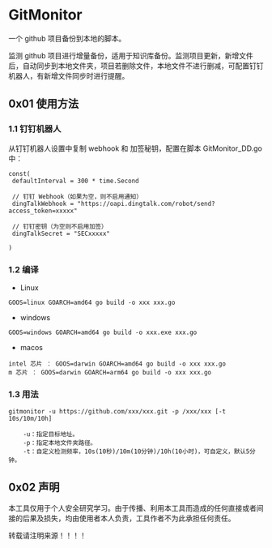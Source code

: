 # GitMonitor

一个 github 项目备份到本地的脚本。

监测 github 项目进行增量备份，适用于知识库备份。监测项目更新，新增文件后，自动同步到本地文件夹，项目若删除文件，本地文件不进行删减，可配置钉钉机器人，有新增文件同步时进行提醒。


## 0x01  使用方法

### 1.1 钉钉机器人

从钉钉机器人设置中复制 webhook 和 加签秘钥，配置在脚本 GitMonitor_DD.go 中：

```
const(
 defaultInterval = 300 * time.Second

 // 钉钉 Webhook（如果为空，则不启用通知）
 dingTalkWebhook = "https://oapi.dingtalk.com/robot/send?access_token=xxxxx"

 // 钉钉密钥（为空则不启用加签）
 dingTalkSecret = "SECxxxxx"

) 
```


### 1.2 编译

* Linux

```
GOOS=linux GOARCH=amd64 go build -o xxx xxx.go
```

* windows

```
GOOS=windows GOARCH=amd64 go build -o xxx.exe xxx.go
```

* macos

```
intel 芯片 ： GOOS=darwin GOARCH=amd64 go build -o xxx xxx.go
m 芯片 ： GOOS=darwin GOARCH=arm64 go build -o xxx xxx.go
```

### 1.3 用法

```
gitmonitor -u https://github.com/xxx/xxx.git -p /xxx/xxx [-t 10s/10m/10h]

    -u：指定目标地址。
    -p：指定本地文件夹路径。
    -t：自定义检测频率，10s(10秒)/10m(10分钟)/10h(10小时)，可自定义，默认5分钟。

```

## 0x02 声明

本工具仅用于个人安全研究学习。由于传播、利用本工具而造成的任何直接或者间接的后果及损失，均由使用者本人负责，工具作者不为此承担任何责任。

转载请注明来源！！！！

